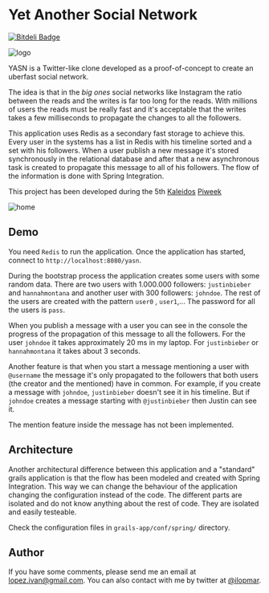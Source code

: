 # Yet Another Social Network

[![Bitdeli Badge](https://d2weczhvl823v0.cloudfront.net/lmivan/yasn/trend.png)](https://bitdeli.com/free "Bitdeli Badge")

![logo](https://raw.github.com/lmivan/yasn/master/web-app/gfx/logo.png)

YASN is a Twitter-like clone developed as a proof-of-concept to create an uberfast social network.

The idea is that in the _big ones_ social networks like Instagram the ratio between the reads and the writes is far too long for the reads. With millions of users the reads must be really fast and it's acceptable that the writes takes a few milliseconds to propagate the changes to all the followers.

This application uses Redis as a secondary fast storage to achieve this. Every user in the systems has a list in Redis with his timeline sorted and a set with his followers. When a user publish a new message it's stored synchronously in the relational database and after that a new asynchronous task is created to propagate this message to all of his followers. The flow of the information is done with Spring Integration.

This project has been developed during the 5th [Kaleidos](http://kaleidos.net) [Piweek](http://piweek.tumblr.com)

![home](https://raw.github.com/lmivan/yasn/master/screenshot.png)

## Demo

You need `Redis` to run the application. Once the application has started, connect to `http://localhost:8080/yasn`.

During the bootstrap process the application creates some users with some random data. There are two users with 1.000.000 followers: `justinbieber` and `hannahmontana` and another user with 300 followers: `johndoe`. The rest of the users are created with the pattern `user0` , `user1`,... The password for all the users is `pass`.

When you publish a message with a user you can see in the console the progress of the propagation of this message to all the followers. For the user `johndoe` it takes approximately 20 ms in my laptop. For `justinbieber` or `hannahmontana` it takes about 3 seconds.

Another feature is that when you start a message mentioning a user with `@username` the message it's only propagated to the followers that both users (the creator and the mentioned) have in common. For example, if you create a message with `johndoe`, `justinbieber` doesn't see it in his timeline. But if `johndoe` creates a message starting with `@justinbieber` then Justin can see it.

The mention feature inside the message has not been implemented.

## Architecture

Another architectural difference between this application and a "standard" grails application is that the flow has been modeled and created with Spring Integration. This way we can change the behaviour of the application changing the configuration instead of the code. The different parts are isolated and do not know anything about the rest of code. They are isolated and easily testeable.

Check the configuration files in `grails-app/conf/spring/` directory.

## Author

If you have some comments, please send me an email at lopez.ivan@gmail.com. You can also contact with me by twitter at [@ilopmar](https://twitter.com/ilopmar).

